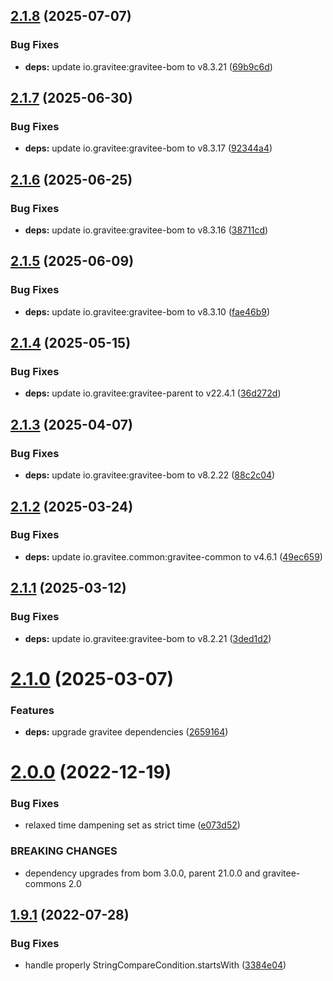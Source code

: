 ## [2.1.8](https://github.com/gravitee-io/gravitee-alert-api/compare/2.1.7...2.1.8) (2025-07-07)


### Bug Fixes

* **deps:** update io.gravitee:gravitee-bom to v8.3.21 ([69b9c6d](https://github.com/gravitee-io/gravitee-alert-api/commit/69b9c6da2db3b870abecc67bf02039e87c91a144))

## [2.1.7](https://github.com/gravitee-io/gravitee-alert-api/compare/2.1.6...2.1.7) (2025-06-30)


### Bug Fixes

* **deps:** update io.gravitee:gravitee-bom to v8.3.17 ([92344a4](https://github.com/gravitee-io/gravitee-alert-api/commit/92344a4b25da25cd02075b9ea2a9d1c208544867))

## [2.1.6](https://github.com/gravitee-io/gravitee-alert-api/compare/2.1.5...2.1.6) (2025-06-25)


### Bug Fixes

* **deps:** update io.gravitee:gravitee-bom to v8.3.16 ([38711cd](https://github.com/gravitee-io/gravitee-alert-api/commit/38711cde914ffe5e690c89465255304b8ac74d35))

## [2.1.5](https://github.com/gravitee-io/gravitee-alert-api/compare/2.1.4...2.1.5) (2025-06-09)


### Bug Fixes

* **deps:** update io.gravitee:gravitee-bom to v8.3.10 ([fae46b9](https://github.com/gravitee-io/gravitee-alert-api/commit/fae46b93d3f1ffb63013b7b0b2c5cd8a50dc1284))

## [2.1.4](https://github.com/gravitee-io/gravitee-alert-api/compare/2.1.3...2.1.4) (2025-05-15)


### Bug Fixes

* **deps:** update io.gravitee:gravitee-parent to v22.4.1 ([36d272d](https://github.com/gravitee-io/gravitee-alert-api/commit/36d272d5f802855a39fcc6741f8549060b2c1d4c))

## [2.1.3](https://github.com/gravitee-io/gravitee-alert-api/compare/2.1.2...2.1.3) (2025-04-07)


### Bug Fixes

* **deps:** update io.gravitee:gravitee-bom to v8.2.22 ([88c2c04](https://github.com/gravitee-io/gravitee-alert-api/commit/88c2c045baa7cbae4dc77051e0eac8121854a12c))

## [2.1.2](https://github.com/gravitee-io/gravitee-alert-api/compare/2.1.1...2.1.2) (2025-03-24)


### Bug Fixes

* **deps:** update io.gravitee.common:gravitee-common to v4.6.1 ([49ec659](https://github.com/gravitee-io/gravitee-alert-api/commit/49ec6591a0be3974f03bc1646ba65011e5c10415))

## [2.1.1](https://github.com/gravitee-io/gravitee-alert-api/compare/2.1.0...2.1.1) (2025-03-12)


### Bug Fixes

* **deps:** update io.gravitee:gravitee-bom to v8.2.21 ([3ded1d2](https://github.com/gravitee-io/gravitee-alert-api/commit/3ded1d281c24157050f5a6b658b7219d5e02d586))

# [2.1.0](https://github.com/gravitee-io/gravitee-alert-api/compare/2.0.0...2.1.0) (2025-03-07)


### Features

* **deps:** upgrade gravitee dependencies ([2659164](https://github.com/gravitee-io/gravitee-alert-api/commit/2659164852c761ccd9e1502fcd25c2f33794cc03))

# [2.0.0](https://github.com/gravitee-io/gravitee-alert-api/compare/1.9.1...2.0.0) (2022-12-19)


### Bug Fixes

* relaxed time dampening set as strict time ([e073d52](https://github.com/gravitee-io/gravitee-alert-api/commit/e073d529dfd0869aa94bdd37d384ba8203e6bc53))


### BREAKING CHANGES

* dependency upgrades from bom 3.0.0, parent 21.0.0 and gravitee-commons 2.0

## [1.9.1](https://github.com/gravitee-io/gravitee-alert-api/compare/1.9.0...1.9.1) (2022-07-28)


### Bug Fixes

* handle properly StringCompareCondition.startsWith ([3384e04](https://github.com/gravitee-io/gravitee-alert-api/commit/3384e048fc01dabfdf02f9796eb937c23ff32c79))
